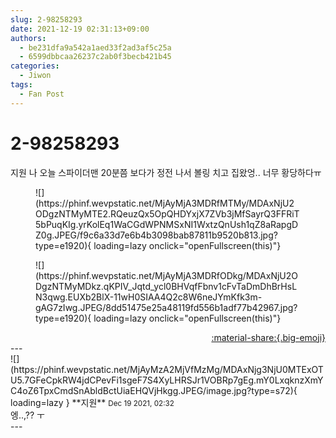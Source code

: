 ```yaml
---
slug: 2-98258293
date: 2021-12-19 02:31:13+09:00
authors:
  - be231dfa9a542a1aed33f2ad3af5c25a
  - 6599dbbcaa26237c2ab0f3becb421b45
categories:
  - Jiwon
tags:
  - Fan Post
---
```


# 2-98258293

<div class="post-container" markdown="1">
<div class="content-container md-sidebar__scrollwrap" markdown="1">

지원 나 오늘 스파이더맨 20분쯤 보다가 정전 나서 볼링 치고 집왔엉.. 너무 황당하다ㅠ
<figure markdown="1">
![](https://phinf.wevpstatic.net/MjAyMjA3MDRfMTMy/MDAxNjU2ODgzNTMyMTE2.RQeuzQx5OpQHDYxjX7ZVb3jMfSayrQ3FFRiT5bPuqKIg.yrKolEq1WaCGdWPNMSxNI1WxtzQnUsh1qZ8aRapgDZ0g.JPEG/f9c6a33d7e6b4b3098bab87811b9520b813.jpg?type=e1920){ loading=lazy onclick="openFullscreen(this)"}
</figure>

<figure markdown="1">
![](https://phinf.wevpstatic.net/MjAyMjA3MDRfODkg/MDAxNjU2ODgzNTMyMDkz.qKPIV_Jqtd_ycl0BHVqfFbnv1cFvTaDmDhBrHsLN3qwg.EUXb2BlX-11wH0SIAA4Q2c8W6neJYmKfk3m-gAG7zIwg.JPEG/8dd51475e25a48119fd556b1adf77b42967.jpg?type=e1920){ loading=lazy onclick="openFullscreen(this)"}
</figure>


</div>
</div>

<div style="text-align: right;" markdown="1">
<a href="https://weverse.io/fromis9/fanpost/2-98258293" style="text-align: right;">:material-share:{.big-emoji}</a>
</div>
---

<div class="comments-container md-sidebar__scrollwrap" markdown="1">
<div class="comment" markdown="1">
<div class='id-container' markdown="1">
![](https://phinf.wevpstatic.net/MjAyMzA2MjVfMzMg/MDAxNjg3NjU0MTExOTU5.7GFeCpkRW4jdCPevFi1sgeF7S4XyLHRSJr1VOBRp7gEg.mY0LxqknzXmYC4oZ6TpxCmdSnAbldBctUiaEHQVjHkgg.JPEG/image.jpg?type=s72){ loading=lazy }
**<span class="artist">지원</span>** <small>Dec 19 2021, 02:32</small><br>
</div>
<div class='comment-body' markdown="1">
엥..,?? ㅜ 
</div>
</div>
</div>
---
